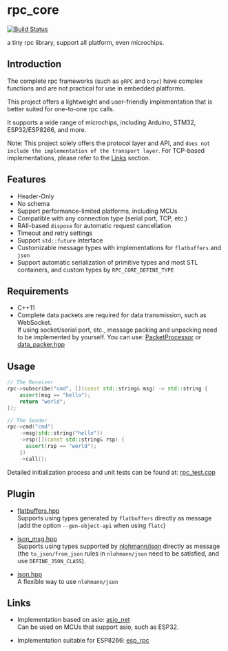 # rpc_core

[![Build Status](https://github.com/shuai132/rpc_core/workflows/build/badge.svg)](https://github.com/shuai132/rpc_core/actions?workflow=build)

a tiny rpc library, support all platform, even microchips.

## Introduction

The complete rpc frameworks (such as `gRPC` and `brpc`) have complex functions
and are not practical for use in embedded platforms.

This project offers a lightweight and user-friendly implementation that is better suited for one-to-one rpc calls.

It supports a wide range of microchips, including Arduino, STM32, ESP32/ESP8266, and more.

Note:
This project solely offers the protocol layer and API,
and `does not include the implementation of the transport layer`.
For TCP-based implementations, please refer to the [Links](#Links) section.

## Features

* Header-Only
* No schema
* Support performance-limited platforms, including MCUs
* Compatible with any connection type (serial port, TCP, etc.)
* RAII-based `dispose` for automatic request cancellation
* Timeout and retry settings
* Support `std::future` interface
* Customizable message types with implementations for `flatbuffers` and `json`
* Support automatic serialization of primitive types and most STL containers, and custom types by `RPC_CORE_DEFINE_TYPE`

## Requirements

* C++11
* Complete data packets are required for data transmission, such as WebSocket.  
  If using socket/serial port, etc.,
  message packing and unpacking need to be implemented by yourself. You can use:
  [PacketProcessor](https://github.com/shuai132/PacketProcessor)
  or
  [data_packer.hpp](https://github.com/shuai132/esp_rpc/blob/main/data_packer.hpp)

## Usage

```c++
// The Receiver
rpc->subscribe("cmd", [](const std::string& msg) -> std::string {
    assert(msg == "hello");
    return "world";
});

// The Sender
rpc->cmd("cmd")
    ->msg(std::string("hello"))
    ->rsp([](const std::string& rsp) {
      assert(rsp == "world");
    })
    ->call();
```

Detailed initialization process and unit tests can be found at: [rpc_test.cpp](test/rpc_test.cpp)

## Plugin

* [flatbuffers.hpp](./plugin/flatbuffers.hpp)  
  Supports using types generated by `flatbuffers` directly as message  
  (add the option `--gen-object-api` when using `flatc`)


* [json_msg.hpp](./plugin/json_msg.hpp)  
  Supports using types supported by [nlohmann/json](https://github.com/nlohmann/json) directly as message  
  (the `to_json/from_json` rules in `nlohmann/json` need to be satisfied, and use `DEFINE_JSON_CLASS`).


* [json.hpp](./plugin/json.hpp)  
  A flexible way to use `nlohmann/json`

## Links

* Implementation based on asio: [asio_net](https://github.com/shuai132/asio_net)  
  Can be used on MCUs that support asio, such as ESP32.


* Implementation suitable for ESP8266: [esp_rpc](https://github.com/shuai132/esp_rpc)
